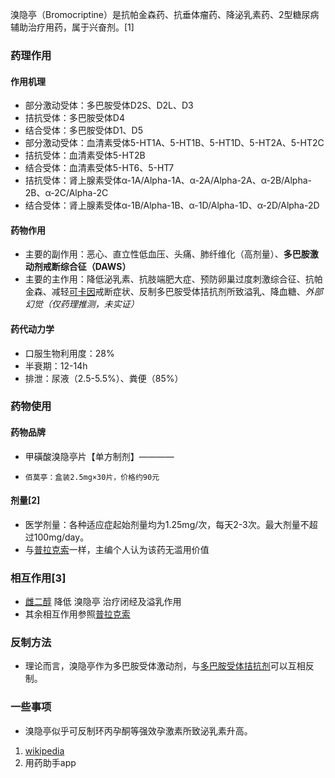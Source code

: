 ﻿
溴隐亭（Bromocriptine）是抗帕金森药、抗垂体瘤药、降泌乳素药、2型糖尿病辅助治疗用药，属于兴奋剂。[1]
### 药理作用
#### 作用机理
- 部分激动受体：多巴胺受体D2S、D2L、D3
- 拮抗受体：多巴胺受体D4
- 结合受体：多巴胺受体D1、D5
- 部分激动受体：血清素受体5-HT1A、5-HT1B、5-HT1D、5-HT2A、5-HT2C
- 拮抗受体：血清素受体5-HT2B
- 结合受体：血清素受体5-HT6、5-HT7
- 拮抗受体：肾上腺素受体α-1A/Alpha-1A、α-2A/Alpha-2A、α-2B/Alpha-2B、α-2C/Alpha-2C
- 结合受体：肾上腺素受体α-1B/Alpha-1B、α-1D/Alpha-1D、α-2D/Alpha-2D
#### 药物作用
- 主要的副作用：恶心、直立性低血压、头痛、肺纤维化（高剂量）、**多巴胺激动剂戒断综合征（DAWS）**
- 主要的主作用：降低泌乳素、抗肢端肥大症、预防卵巢过度刺激综合征、抗帕金森、减轻[可卡因](https://overspeed-wiki.github.io/%E5%8F%AF%E5%8D%A1%E5%9B%A0/)戒断症状、反制多巴胺受体拮抗剂所致溢乳、降血糖、*外部幻觉（仅药理推测，未实证）*
#### 药代动力学
- 口服生物利用度：28%
- 半衰期：12-14h
- 排泄：尿液（2.5-5.5%）、粪便（85%）
### 药物使用
#### 药物品牌
- 甲磺酸溴隐亭片【单方制剂】————
-     佰莫亭：盒装2.5mg×30片，价格约90元
#### 剂量[2]
- 医学剂量：各种适应症起始剂量均为1.25mg/次，每天2-3次。最大剂量不超过100mg/day。
- 与[普拉克索](https://overspeed-wiki.github.io/%E6%99%AE%E6%8B%89%E5%85%8B%E7%B4%A2/)一样，主编个人认为该药无滥用价值
### 相互作用[3]
- [雌二醇](https://overspeed-wiki.github.io/E2/) 降低 溴隐亭 治疗闭经及溢乳作用
- 其余相互作用参照[普拉克索](https://overspeed-wiki.github.io/%E6%99%AE%E6%8B%89%E5%85%8B%E7%B4%A2/#%E7%9B%B8%E4%BA%92%E4%BD%9C%E7%94%A8-3)
### 反制方法
- 理论而言，溴隐亭作为多巴胺受体激动剂，与[多巴胺受体拮抗剂](https://overspeed-wiki.github.io/tags/%E5%A4%9A%E5%B7%B4%E8%83%BA%E5%8F%97%E4%BD%93%E6%8B%AE%E6%8A%97%E5%89%82/)可以互相反制。
### 一些事项
- 溴隐亭似乎可反制环丙孕酮等强效孕激素所致泌乳素升高。

1.  [wikipedia](https://en.wikipedia.org/wiki/Bromocriptine)
2.  用药助手app

